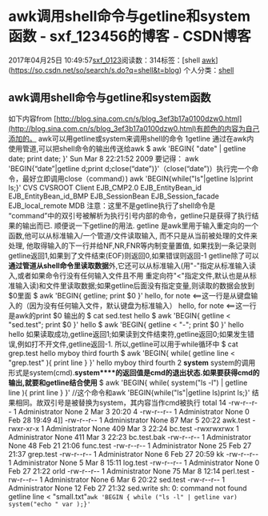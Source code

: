 # awk调用shell命令与getline和system函数 - sxf_123456的博客 - CSDN博客
2017年04月25日 10:49:57[sxf_0123](https://me.csdn.net/sxf_123456)阅读数：314标签：[shell																[awk](https://so.csdn.net/so/search/s.do?q=awk&t=blog)](https://so.csdn.net/so/search/s.do?q=shell&t=blog)
个人分类：[shell](https://blog.csdn.net/sxf_123456/article/category/6881619)
## awk调用shell命令与getline和system函数
如下内容from [http://blog.sina.com.cn/s/blog_3ef3b17a0100dzw0.html](http://blog.sina.com.cn/s/blog_3ef3b17a0100dzw0.html)有颜色的内容为自己添加的。
awk可以用getline或system来调用shell的命令
1getline
通过在awk内使用管道,可以把shell命令的输出传送给awk
$ awk 'BEGIN{ "date" | getline date; print date; }'
Sun Mar 8 22:21:52 2009
要记得：
awk 'BEGIN{“date”|getline d;print d;close(“date”)}'（close(“date”)）执行完一个命令，最好立即调用close（command）)
awk 'BEGIN{while("ls"|getline ls)print ls;}'
CVS
CVSROOT
Client
EJB_CMP2.0
EJB_EntityBean_id
EJB_EntityBean_id_BMP
EJB_SessionBean
EJB_Session_facade
EJB_local_remote
MDB
注意：这里不是getline执行了shell命令是
 “command”中的双引号被解析为执行引号内部的命令，getline只是获得了执行结果的输出而已.
顺便说一下getline的用法.
getline 是awk里用于输入重定向的一个函数,他可以从标准输入/一个管道/文件读取输入, 而不只是从当前被处理的文件来处理, 他取得输入的下一行并给NF,NR,FNR等内制变量置值, 如果找到一条记录则getline返回1,如果到了文件结束(EOF)则返回0,如果错误则返回-1
getline除了可以**通过管道从shell命令里读取数据**外,它还可以从标准输入(用"-"指定从标准输入读入,或者如果命令行没有任何输入文件且不用
 重定向符"<"指定文件,默认也是从标准输入读)和文件里读取数据;如果getline后面没有指定变量,则读取的数据会放到$0里面
$ awk 'BEGIN{ getline; print $0 }'
hello, for note <==这一行是从键盘输入的（因为没有任何输入文件，默认键盘为标准输入）
hello, for note <==这一行是awk的print
 $0 输出的
$ cat sed.test
hello
$ awk 'BEGIN{ getline < "sed.test"; print $0 }'
hello
$ awk 'BEGIN{ getline < "-"; print $0 }'
hello
hello
如果读取成功,getline返回1;如果读到文件结束符,getline返回0;如果发生错误,例如打不开文件,getline返回-1. 所以,getline可以用于while循环中
$ cat grep.test
hello
myboy
third
fourth
$ awk 'BEGIN{ while( getline line < "grep.test" ){ print line } }'
hello
myboy
third
fourth
2 **system**
system的调用形式是system(cmd).**system****的返回值是cmd的退出状态.如果要获得cmd的输出,就要和getline结合使用**
$ awk 'BEGIN{ while( system("ls -l") | getline line ){ print line } }'
//这个命令和awk
 'BEGIN{while("ls"|getline ls)print ls;}' 结果相同。故双引号是被替换为system，其内容当作cmd被执行
total 14
-rw-r--r-- 1 Administrator None 2 Mar 3 20:20 4
-rw-r--r-- 1 Administrator None 0 Feb 28 19:49 4]]
-rw-r--r-- 1 Administrator None 87 Mar 5 20:22 awk.test
-rwxr-xr-x 1 Administrator None 409 Mar 3 22:24 bc.test
-rwxrwxrwx 1 Administrator None 411 Mar 3 22:23 bc.test.bak
-rw-r--r-- 1 Administrator None 48 Feb 21 21:06 func.test
-rw-r--r-- 1 Administrator None 25 Feb 27 21:37 grep.test
-rw-r--r-- 1 Administrator None 6 Feb 27 20:59 kk
-rw-r--r-- 1 Administrator None 5 Mar 8 15:11 log.test
-rw-r--r-- 1 Administrator None 0 Feb 27 21:22 orld
-rw-r--r-- 1 Administrator None 75 Mar 8 12:14 perl.test
-rw-r--r-- 1 Administrator None 6 Mar 6 20:22 sed.test
-rw-r--r-- 1 Administrator None 12 Feb 27 21:32 sed.write
sh: 0: command not found
getline line < "small.txt"`awk 'BEGIN { while ("ls -l" | getline var) system("echo " var );}'`
